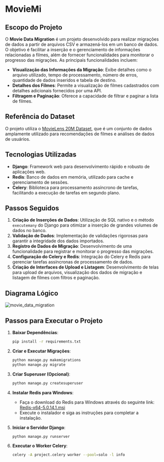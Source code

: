 # MovieMi

## Escopo do Projeto

O **Movie Data Migration** é um projeto desenvolvido para realizar migrações de dados a partir de arquivos CSV e armazená-los em um banco de dados. O objetivo é facilitar a inserção e o gerenciamento de informações relacionadas a filmes, além de fornecer funcionalidades para monitorar o progresso das migrações. As principais funcionalidades incluem:

- **Visualização das Informações da Migração**: Exibe detalhes como o arquivo utilizado, tempo de processamento, número de erros, quantidade de dados inseridos e tabela de destino.
- **Detalhes dos Filmes**: Permite a visualização de filmes cadastrados com detalhes adicionais fornecidos por uma API.
- **Filtragem e Paginação**: Oferece a capacidade de filtrar e paginar a lista de filmes.

## Referência do Dataset

O projeto utiliza o [MovieLens 20M Dataset](https://grouplens.org/datasets/movielens/20m/), que é um conjunto de dados amplamente utilizado para recomendações de filmes e análises de dados de usuários.

## Tecnologias Utilizadas

- **Django**: Framework web para desenvolvimento rápido e robusto de aplicações web.
- **Redis**: Banco de dados em memória, utilizado para cache e gerenciamento de sessões.
- **Celery**: Biblioteca para processamento assíncrono de tarefas, facilitando a execução de tarefas em segundo plano.

## Passos Seguidos

1. **Criação de Inserções de Dados**: Utilização de SQL nativo e o método `executemany` do Django para otimizar a inserção de grandes volumes de dados no banco.
2. **Validação de Dados**: Implementação de validações rigorosas para garantir a integridade dos dados importados.
3. **Registro de Dados de Migração**: Desenvolvimento de uma funcionalidade para registrar e monitorar o progresso das migrações.
4. **Configuração do Celery e Redis**: Integração do Celery e Redis para gerenciar tarefas assíncronas de processamento de dados.
5. **Criação de Interfaces de Upload e Listagem**: Desenvolvimento de telas para upload de arquivos, visualização dos dados de migração e listagem de filmes com filtros e paginação.

## Diagrama Lógico

![movie_data_migration](https://github.com/user-attachments/assets/dc94d6a0-a590-4e8a-a88e-f391b991141b)

## Passos para Executar o Projeto

1. **Baixar Dependências**:
    ```bash
    pip install -r requirements.txt
    ```

2. **Criar e Executar Migrações**:
    ```bash
    python manage.py makemigrations
    python manage.py migrate
    ```

3. **Criar Superuser (Opcional)**:
    ```bash
    python manage.py createsuperuser
    ```

4. **Instalar Redis para Windows**:
    - Faça o download do Redis para Windows através do seguinte link: [Redis-x64-5.0.14.1.msi](https://github.com/tporadowski/redis/releases/download/v5.0.14.1/Redis-x64-5.0.14.1.msi)
    - Execute o instalador e siga as instruções para completar a instalação.

5. **Iniciar o Servidor Django**:
    ```bash
    python manage.py runserver
    ```

6. **Executar o Worker Celery**:
    ```bash
    celery -A project.celery worker --pool=solo -l info
    ```
